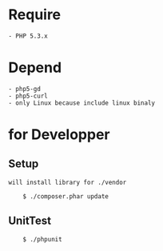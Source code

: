 # Require

    - PHP 5.3.x
    
# Depend

    - php5-gd
    - php5-curl
    - only Linux because include linux binaly

# for Developper

## Setup

    will install library for ./vendor
    
        $ ./composer.phar update
    
## UnitTest

        $ ./phpunit

